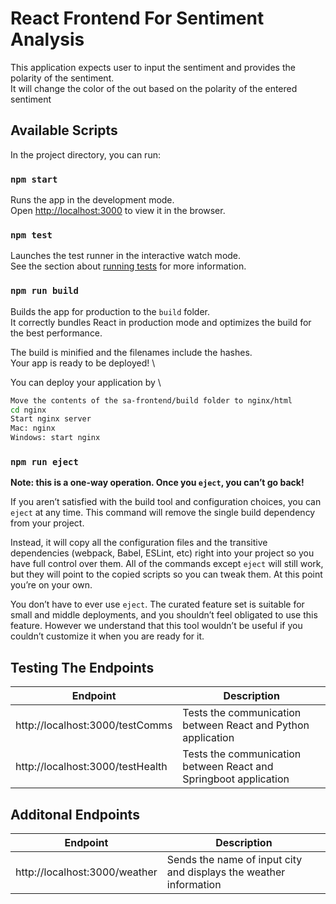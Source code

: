 # React Frontend For Sentiment Analysis
This application expects user to input the sentiment and provides the polarity of the sentiment. \
It will change the color of the out based on the polarity of the entered sentiment


## Available Scripts

In the project directory, you can run:

### `npm start`

Runs the app in the development mode.\
Open [http://localhost:3000](http://localhost:3000) to view it in the browser.

### `npm test`

Launches the test runner in the interactive watch mode.\
See the section about [running tests](https://facebook.github.io/create-react-app/docs/running-tests) for more information.

### `npm run build`

Builds the app for production to the `build` folder.\
It correctly bundles React in production mode and optimizes the build for the best performance.

The build is minified and the filenames include the hashes.\
Your app is ready to be deployed! \

You can deploy your application by \

```sh
Move the contents of the sa-frontend/build folder to nginx/html
cd nginx
Start nginx server
Mac: nginx
Windows: start nginx
```

### `npm run eject`

**Note: this is a one-way operation. Once you `eject`, you can’t go back!**

If you aren’t satisfied with the build tool and configuration choices, you can `eject` at any time. This command will remove the single build dependency from your project.

Instead, it will copy all the configuration files and the transitive dependencies (webpack, Babel, ESLint, etc) right into your project so you have full control over them. All of the commands except `eject` will still work, but they will point to the copied scripts so you can tweak them. At this point you’re on your own.

You don’t have to ever use `eject`. The curated feature set is suitable for small and middle deployments, and you shouldn’t feel obligated to use this feature. However we understand that this tool wouldn’t be useful if you couldn’t customize it when you are ready for it.

## Testing The Endpoints

| Endpoint | Description |
| ------ | ------ |
| http://localhost:3000/testComms | Tests the communication between React and Python application |
| http://localhost:3000/testHealth | Tests the communication between React and Springboot application |

## Additonal Endpoints

| Endpoint | Description |
| ------ | ------ |
| http://localhost:3000/weather | Sends the name of input city and displays the weather information |
